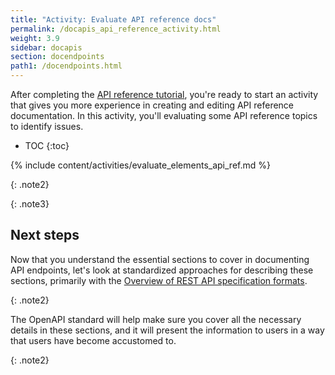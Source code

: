 ```yaml
---
title: "Activity: Evaluate API reference docs"
permalink: /docapis_api_reference_activity.html
weight: 3.9
sidebar: docapis
section: docendpoints
path1: /docendpoints.html
---
```


After completing the [API reference tutorial](docapis_api_reference_tutorial_overview.html), you're ready to start an activity that gives you more experience in creating and editing API reference documentation. In this activity, you'll evaluating some API reference topics to identify issues.

* TOC
{:toc}

{% include content/activities/evaluate_elements_api_ref.md %}

{: .note2}

{: .note3}

## Next steps

Now that you understand the essential sections to cover in documenting API endpoints, let's look at standardized approaches for describing these sections, primarily with the [Overview of REST API specification formats](pubapis_rest_specification_formats.html).

{: .note2}

The OpenAPI standard will help make sure you cover all the necessary details in these sections, and it will present the information to users in a way that users have become accustomed to.

{: .note2}
